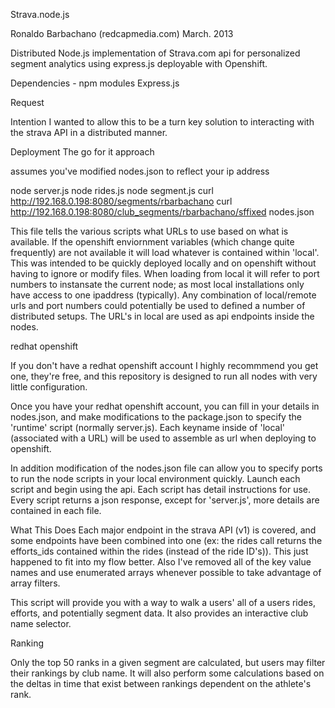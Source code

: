 Strava.node.js

Ronaldo Barbachano (redcapmedia.com) March. 2013

Distributed Node.js implementation of Strava.com api for personalized segment analytics using express.js deployable with Openshift.

Dependencies - npm modules
Express.js

Request

Intention
I wanted to allow this to be a turn key solution to interacting with the strava API in a distributed manner.

Deployment
The go for it approach

assumes you've modified nodes.json to reflect your ip address

node server.js 
node rides.js 
node segment.js
curl http://192.168.0.198:8080/segments/rbarbachano
curl http://192.168.0.198:8080/club_segments/rbarbachano/sffixed
nodes.json

This file tells the various scripts what URLs to use based on what is available. If the openshift enviornment variables (which change quite frequently) are not available it will load whatever is contained within 'local'. This was intended to be quickly deployed locally and on openshift without having to ignore or modify files. When loading from local it will refer to port numbers to instansate the current node; as most local installations only have access to one ipaddress (typically). Any combination of local/remote urls and port numbers could potentially be used to defined a number of distributed setups. The URL's in local are used as api endpoints inside the nodes.

redhat openshift

If you don't have a redhat openshift account I highly recommmend you get one, they're free, and this repository is designed to run all nodes with very little configuration.

Once you have your redhat openshift account, you can fill in your details in nodes.json, and make modifications to the package.json to specify the 'runtime' script (normally server.js). Each keyname inside of 'local' (associated with a URL) will be used to assemble as url when deploying to openshift.

In addition modification of the nodes.json file can allow you to specify ports to run the node scripts in your local environment quickly. Launch each script and begin using the api. Each script has detail instructions for use. Every script returns a json response, except for 'server.js', more details are contained in each file.

What This Does
Each major endpoint in the strava API (v1) is covered, and some endpoints have been combined into one (ex: the rides call returns the efforts_ids contained within the rides (instead of the ride ID's)). This just happened to fit into my flow better. Also I've removed all of the key value names and use enumerated arrays whenever possible to take advantage of array filters.

This script will provide you with a way to walk a users' all of a users rides, efforts, and potentially segment data. It also provides an interactive club name selector.

Ranking

Only the top 50 ranks in a given segment are calculated, but users may filter their rankings by club name. It will also perform some calculations based on the deltas in time that exist between rankings dependent on the athlete's rank.